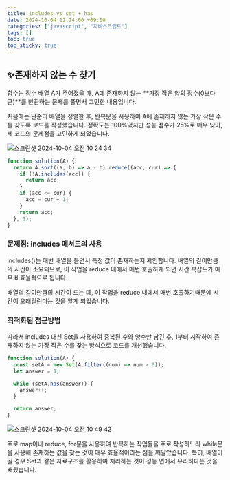 ```yaml
---
title: includes vs set + has
date: 2024-10-04 12:24:00 +09:00
categories: ["javascript", "자바스크립트"]
tags: []
toc: true
toc_sticky: true
---
```


## ✨존재하지 않는 수 찾기

함수는 정수 배열 A가 주어졌을 때, A에 존재하지 않는 **가장 작은 양의 정수(0보다 큰)**를 반환하는 문제를 풀면서 고민한 내용입니다.

처음에는 단순히 배열을 정렬한 후, 반복문을 사용하여 A에 존재하지 않는 가장 작은 수를 찾도록 코드를 작성했습니다. 정확도는 100%였지만 성능 점수가 25%로 매우 낮아, 제 코드의 문제점을 고민하게 되었습니다.

![스크린샷 2024-10-04 오전 10 24 34](https://github.com/user-attachments/assets/849f27d0-f593-4e9a-90bf-e6e84686cc56)

```js
function solution(A) {
  return A.sort((a, b) => a - b).reduce((acc, cur) => {
    if (!A.includes(acc)) {
      return acc;
    }
    if (acc <= cur) {
      acc = cur + 1;
    }
    return acc;
  }, 1);
}
```

### 문제점: includes 메서드의 사용

includes()는 매번 배열을 돌면서 특정 값이 존재하는지 확인합니다. 배열의 길이만큼의 시간이 소요되므로, 이 작업을 reduce 내에서 매번 호출하게 되면 시간 복잡도가 매우 비효율적으로 됩니다.

배열의 길이만큼의 시간이 드는 데, 이 작업을 reduce 내에서 매번 호출하기때문에 시간이 오래걸린다는 것을 알게 되었습니다.

### 최적화된 접근방법

따라서 includes 대신 Set을 사용하여 중복된 수와 양수만 남긴 후, 1부터 시작하여 존재하지 않는 가장 작은 수를 찾는 방식으로 코드를 개선했습니다.

```js
function solution(A) {
  const setA = new Set(A.filter((num) => num > 0));
  let answer = 1;

  while (setA.has(answer)) {
    answer++;
  }

  return answer;
}
```

![스크린샷 2024-10-04 오전 10 49 42](https://github.com/user-attachments/assets/80d6a574-fcda-4643-add6-7a2b49ab8734)

주로 map이나 reduce, for문을 사용하여 반복하는 작업들을 주로 작성하느라 while문을 사용해 존재하는 값을 찾는 것이 매우 효율적이라는 점을 깨달았습니다. 특히, 배열이 길 경우 Set과 같은 자료구조를 활용하여 처리하는 것이 성능 면에서 유리하다는 것을 배웠습니다.
